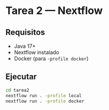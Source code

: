 # Tarea 2 — Nextflow

## Requisitos
- Java 17+
- Nextflow instalado
- Docker (para `-profile docker`)

## Ejecutar
```bash
cd tarea2
nextflow run . -profile local
nextflow run . -profile docker
